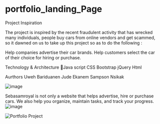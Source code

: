 # portfolio_landing_Page

Project Inspiration

The project is inspired by the recent fraudulent activity that has wrecked many individuals, people buy cars from online vendors and get scammed, so it dawned on us to take up this project so as to do the following :

Help companies advertise their car brands.
Help customers select the car of their choice for hiring or purchase.

Technology & Architecture
Java script
CSS
Bootstrap
jQuery
Html

Aurthors
Uweh Bariduanen
Jude Ekanem
Sampson Nsikak


![image](https://github.com/Uwehbaridu/portfolio_landing_Page/assets/114431610/af69e179-7828-4c61-a4d9-4b5960be1369)

Sebasamroyal is not only a website that helps advertise, hire or purchase cars. We also help you organize, maintain tasks, and track your progress.
![image](https://github.com/Uwehbaridu/portfolio_landing_Page/assets/114431610/f1c28882-8fbd-4961-846b-71ade751dfb9)

![Portfolio Project](https://github.com/Uwehbaridu/portfolio_landing_Page/assets/114431610/7529a043-40bd-4648-97f1-4d537c642be7)
